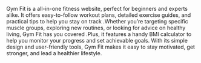 Gym Fit is a all-in-one fitness website, perfect for beginners and experts alike. It offers easy-to-follow workout plans, detailed exercise guides, and practical tips to help you stay on track .Whether you’re targeting specific muscle groups, exploring new routines, or looking for advice on healthy living, Gym Fit has you covered .Plus, it features a handy BMI calculator to help you monitor your progress and set achievable goals. With its simple design and user-friendly tools, Gym Fit makes it easy to stay motivated, get stronger, and lead a healthier lifestyle.
